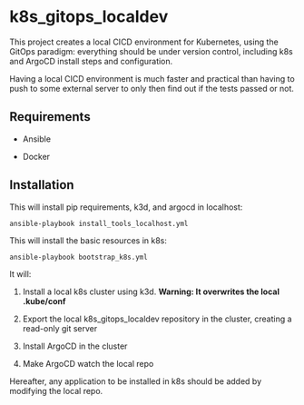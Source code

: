 # k8s_gitops_localdev

This project creates a local CICD environment for Kubernetes, using the GitOps paradigm: everything should be under version control, including k8s and ArgoCD install steps and configuration.

Having a local CICD environment is much faster and practical than having to push to some external server to only then find out if the tests passed or not.

## Requirements

- Ansible

- Docker

## Installation

This will install pip requirements, k3d, and argocd in localhost:

    ansible-playbook install_tools_localhost.yml

This will install the basic resources in k8s:

    ansible-playbook bootstrap_k8s.yml

It will:

1. Install a local k8s cluster using k3d. **Warning: It overwrites the local .kube/conf**

2. Export the local k8s_gitops_localdev repository in the cluster, creating a read-only git server

3. Install ArgoCD in the cluster 

4. Make ArgoCD watch the local repo

Hereafter, any application to be installed in k8s should be added by modifying the local repo.


